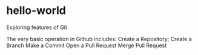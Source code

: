 # hello-world
Exploring features of Git

The very basic operation in Github includes:
  Create a Repository;
  Create a Branch
  Make a Commit
  Open a Pull Request
  Merge Pull Request
